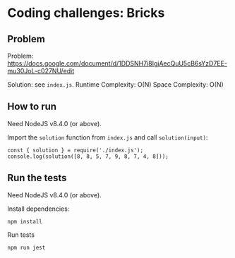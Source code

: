 Coding challenges: Bricks
=================

## Problem
Problem: https://docs.google.com/document/d/1DDSNH7i8IgjAecQuU5cB6sYzD7EE-mu30JoL-c027NU/edit

Solution: see `index.js`.
Runtime Complexity: O(N)
Space Complexity: O(N)

## How to run

Need NodeJS v8.4.0 (or above).

Import the `solution` function from `index.js` and call `solution(input)`:

    const { solution } = require('./index.js');
    console.log(solution([8, 8, 5, 7, 9, 8, 7, 4, 8]));

## Run the tests

Need NodeJS v8.4.0 (or above).

Install dependencies:

    npm install

Run tests

    npm run jest

